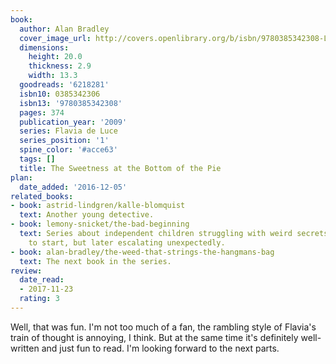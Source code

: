 ```yaml
---
book:
  author: Alan Bradley
  cover_image_url: http://covers.openlibrary.org/b/isbn/9780385342308-L.jpg
  dimensions:
    height: 20.0
    thickness: 2.9
    width: 13.3
  goodreads: '6218281'
  isbn10: 0385342306
  isbn13: '9780385342308'
  pages: 374
  publication_year: '2009'
  series: Flavia de Luce
  series_position: '1'
  spine_color: '#acce63'
  tags: []
  title: The Sweetness at the Bottom of the Pie
plan:
  date_added: '2016-12-05'
related_books:
- book: astrid-lindgren/kalle-blomquist
  text: Another young detective.
- book: lemony-snicket/the-bad-beginning
  text: Series about independent children struggling with weird secrets. Both slow
    to start, but later escalating unexpectedly.
- book: alan-bradley/the-weed-that-strings-the-hangmans-bag
  text: The next book in the series.
review:
  date_read:
  - 2017-11-23
  rating: 3
---
```


Well, that was fun. I'm not too much of a fan, the rambling style of Flavia's train of thought is annoying, I
think. But at the same time it's definitely well-written and just fun to read. I'm looking forward to the next parts.
